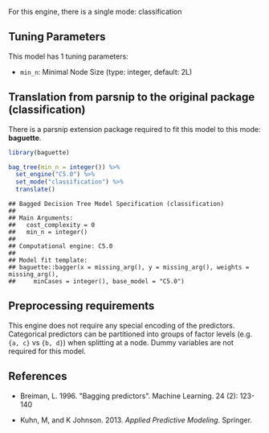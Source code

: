 


For this engine, there is a single mode: classification

## Tuning Parameters



This model has 1 tuning parameters:

- `min_n`: Minimal Node Size (type: integer, default: 2L)

## Translation from parsnip to the original package (classification)

There is a parsnip extension package required to fit this model to this mode: **baguette**.


```r
library(baguette)

bag_tree(min_n = integer()) %>% 
  set_engine("C5.0") %>% 
  set_mode("classification") %>% 
  translate()
```

```
## Bagged Decision Tree Model Specification (classification)
## 
## Main Arguments:
##   cost_complexity = 0
##   min_n = integer()
## 
## Computational engine: C5.0 
## 
## Model fit template:
## baguette::bagger(x = missing_arg(), y = missing_arg(), weights = missing_arg(), 
##     minCases = integer(), base_model = "C5.0")
```

## Preprocessing requirements


This engine does not require any special encoding of the predictors. Categorical predictors can be partitioned into groups of factor levels (e.g. `{a, c}` vs `{b, d}`) when splitting at a node. Dummy variables are not required for this model. 


## References

 - Breiman, L. 1996. "Bagging predictors". Machine Learning. 24 (2): 123-140
 
 - Kuhn, M, and K Johnson. 2013. *Applied Predictive Modeling*. Springer.

